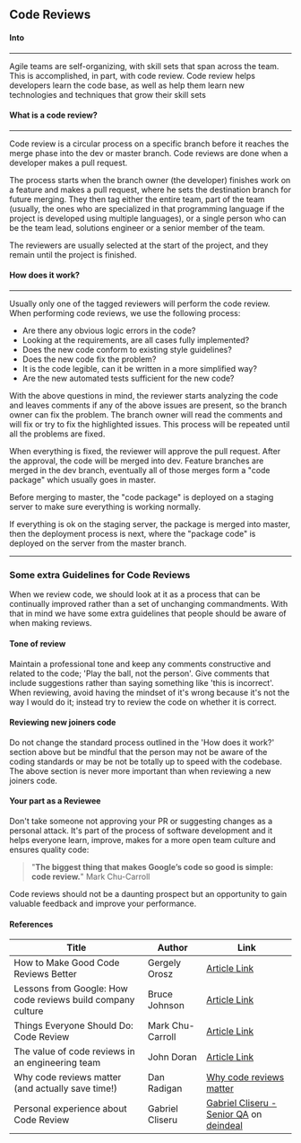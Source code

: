 ## Code Reviews
#### Into
***

Agile teams are self-organizing, with skill sets that span across the team.
This is accomplished, in part, with code review.
Code review helps developers learn the code base, as well as help them learn
new technologies and techniques that grow their skill sets

#### What is a code review?
***
Code review is a circular process on a specific branch before it reaches the merge phase into the dev or master branch.
Code reviews are done when a developer makes a pull request.

The process starts when the branch owner (the developer) finishes work on a feature and makes a pull request, where he
sets the destination branch for future merging. They then tag either the entire team, part of the team (usually, the
ones who are specialized in that programming language if the project is developed using multiple languages), or a single
person who can be the team lead, solutions engineer or a senior member of the team.

The reviewers are usually selected at the start of the project, and they remain until the project is finished.

#### How does it work?

***
Usually only one of the tagged reviewers will perform the code review. When performing code reviews, we use the
following process:

* Are there any obvious logic errors in the code?
* Looking at the requirements, are all cases fully implemented?
* Does the new code conform to existing style guidelines?
* Does the new code fix the problem?
* It is the code legible, can it be written in a more simplified way?
* Are the new automated tests sufficient for the new code?

With the above questions in mind, the reviewer starts analyzing the code and leaves comments if any of the above issues
are present, so the branch owner can fix the problem. The branch owner will read the comments and will fix or try to fix
the highlighted issues. This process will be repeated until all the problems are fixed.

When everything is fixed, the reviewer will approve the pull request. After the approval, the code will be merged into
dev. Feature branches are merged in the dev branch, eventually all of those merges form a "code package" which usually
goes in master.

Before merging to master, the "code package" is deployed on a staging server to make sure everything is working
normally.

If everything is ok on the staging server, the package is merged into master, then the deployment process is next, where
the "package code" is deployed on the server from the master branch.

***

### Some extra Guidelines for Code Reviews

When we review code, we should look at it as a process that can be continually improved rather than a set of unchanging commandments. With that in mind we have some extra guidelines that people should be aware of when making reviews.

#### Tone of review
Maintain a professional tone and keep any comments constructive and related to the code; 'Play the ball, not the person'. Give comments that include suggestions rather than saying something like 'this is incorrect'. When reviewing, avoid having the mindset of it's wrong because it's not the way I would do it; instead try to review the code on whether it is correct.

#### Reviewing new joiners code
Do not change the standard process outlined in the 'How does it work?' section above but be mindful that the person may
not be aware of the coding standards or may be not be totally up to speed with the codebase. The above section is never
more important than when reviewing a new joiners code.

#### Your part as a Reviewee
Don't take someone not approving your PR or suggesting changes as a personal attack. It's part of the process of software development and it helps everyone learn, improve, makes for a more open team culture and ensures quality code: 
> "**The biggest thing that makes Google’s code so good is simple: code review.**" Mark Chu-Carroll

Code reviews should not be a daunting prospect but an opportunity to gain valuable feedback and improve your performance.

#### References
Title | Author | Link
------------ | ------------- | -------------
How to Make Good Code Reviews Better | Gergely Orosz | [Article Link](https://stackoverflow.blog/2019/09/30/how-to-make-good-code-reviews-better/)
Lessons from Google: How code reviews build company culture | Bruce Johnson | [Article Link](https://www.fullstory.com/blog/what-we-learned-from-google-code-reviews-arent-just-for-catching-bugs)
Things Everyone Should Do: Code Review | Mark Chu-Carroll| [Article Link](http://www.goodmath.org/blog/2011/07/06/things-everyone-should-do-code-review/)
The value of code reviews in an engineering team | John Doran | [Article Link](https://nothingventured.rocks/the-value-of-code-reviews-in-an-engineering-team-ab1482d26717)
Why code reviews matter (and actually save time!) | Dan Radigan | [Why code reviews matter ](https://www.atlassian.com/agile/software-development/code-reviews)
Personal experience about Code Review | Gabriel Cliseru | [Gabriel Cliseru - Senior QA](https://github.com/settlersxp) on [deindeal](https://www.deindeal.ch/)

